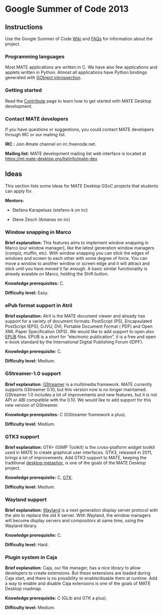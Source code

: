 # Google Summer of Code 2013

## Instructions

Use the Google Summer of Code [Wiki](https://code.google.com/p/google-summer-of-code/) and
[FAQs](https://www.google-melange.com/document/show/gsoc_program/google/gsoc2013/help_page) for
information about the project.

### Programming languages

Most MATE applications are written in C. We have also few applications and
applets written in Python. Almost all applications have Python bindings
generated with [GObject introspection](https://live.gnome.org/GObjectIntrospection).

### Getting started

Read the [Contribute](./contribute) page to learn how to get
started with MATE Desktop development.

### Contact MATE developers

If you have questions or suggestions, you could contact MATE developers
through IRC or our mailing list.

**IRC :** Join #mate channel on irc.freenode.net.

**Mailing list:** MATE development mailing list web interface is located at
<https://ml.mate-desktop.org/listinfo/mate-dev>.

## Ideas

This section lists some ideas for MATE Desktop GSoC projects that students can
apply for.

**Mentors:**

  * Stefano Karapetsas (stefano-k on irc)

  * Steve Zesch (Amanas on irc)

### Window snapping in Marco

**Brief explanation:** This features aims to implement window snapping in
Marco (our window manager), like the latest generation window managers
(compiz, muffin, etc). With window snapping you can stick the edges of windows
and screen to each other with some degree of force. You can move a window to
another window or screen edge and it will attract and stick until you have
moved it far enough. A basic similar functionality is already avaiable on
Marco, holding the Shift button.

**Knowledge prerequisites:** C.

**Difficulty level:** Easy.

### ePub format support in Atril

**Brief explanation:** Atril is the MATE document viewer and already has
support for a variety of document formats: PostScript (PS), Encapsulated
PostScript (EPS), DJVU, DVI, Portable Document Format ( PDF) and Open XML
Paper Specification (XPS). We would like to add support to open also
[EPUB](https://en.wikipedia.org/wiki/EPUB)
files. EPUB is a short for “electronic publication”, it is a free and open
e-book standard by the International Digital Publishing Forum (IDPF).

**Knowledge prerequisite:** C.

**Difficulty level:** Medium.

### GStreamer-1.0 support

**Brief explanation:** [GStreamer](https://gstreamer.freedesktop.org/) is a multimedia framework. MATE currently
supports GStreamer 0.10, but this version now is no longer maintained.
GStreamer 1.0 includes a lot of improvements and new features, but it is not
API or ABI compatible with the 0.10. We would like to add support for this new
version of GStreamer.

**Knowledge prerequisites:** C (GStreamer framework a plus).

**Difficulty level:** Medium.

### GTK3 support

**Brief explanation:** GTK+ (GIMP Toolkit) is the cross-platform widget
toolkit used in MATE to create graphical user interfaces. GTK3, released in
2011, brings a lot of improvements. Add GTK3 support to MATE, keeping the
traditional [desktop metaphor](https://en.wikipedia.org/wiki/Desktop_metaphor), is one of the goals of the
MATE Desktop project.

**Knowledge prerequisite:** C, [GTK](https://developer.gnome.org/gtk3/stable/).

**Difficulty level:** Medium.

### Wayland support

**Brief explanation:** [Wayland](https://wayland.freedesktop.org/) is a next generation display server
protocol with the aim to replace the old X server. With Wayland, the window
managers will become display servers and compositors at same time, using the
Wayland library.

**Knowledge prerequisite:** C.

**Difficulty level:** Hard.

### Plugin system in Caja

**Brief explanation:** Caja, our file manager, has a nice library to allow
developers to create extensions. But these extensions are loaded during Caja
start, and there is no possibility to enable/disable them at runtime. Add a
way to enable and disable Caja extensions is one of the goals of MATE Desktop
roadmap.

**Knowledge prerequisite:** C (GLib and GTK a plus).

**Difficulty level:** Medium.
